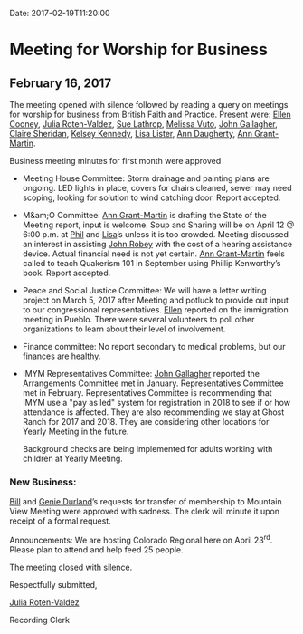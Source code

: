 Date: 2017-02-19T11:20:00

[AnnDaugherty]: /Friends/AnnDaugherty
[AnnGrantMartin]: /Friends/AnnGrantMartin
[AustinHawk]: /Friends/AustinHawk
[BarbCromwell]: /Friends/BarbCromwell
[BrianSojourner]: /Friends/BrianSojourner
[BriannaHawk]: /Friends/BriannaHawk
[BillDurland]: /Friends/BillDurland
[CarltonGamer]: /Friends/CarltonGamer
[ClaireSheridan]: /Friends/ClaireSheridan
[ConstanceGale]: /Friends/ConstanceGale
[EllenCooney]: /Friends/EllenCooney
[GenieDurland]: /Friends/GenieDurland
[HollyGrasso]: /Friends/HollyGrasso
[JeremyNelson]: /Friends/JeremyNelson
[JohnGallagher]: /Friends/JohnGallagher
[JohnRobey]: /Friends/JohnRobey
[JudithMcKay]: /Friends/JudithMcKay
[LindaSegar]: /Friends/LindaSegar
[LisaLister]: /Friends/LisaLister
[PeterLeVar]: /Friends/PeterLeVar
[JuliaRotenValdez]: /Friends/JuliaRotenValdez
[KenMcKay]: /Friends/KenMcKay
[KelseyKennedy]: /Friends/KelseyKennedy
[MelissaVuto]: /Friends/MelissaVuto
[MollyWingate]: /Friends/MollyWingate
[NancyAndrews]: /Friends/NancyAndrews
[PhilFriesen]: /Friends/PhilFriesen
[SarahCallback]: /Friends/SarahCallback
[SherryMacMahon]: /Friends/SherryMacMahon]
[SueLauther]: /Friends/SueLauther
[SueLathrop]: /Friends/SueLathrop



# Meeting for Worship for Business

## February 16, 2017 

The meeting opened with silence followed by reading a query on meetings
for worship for business from British Faith and Practice. Present were:
[Ellen Cooney][EllenCooney], [Julia Roten-Valdez][JuliaRotenValdez], 
[Sue Lathrop][SueLathrop], [Melissa Vuto][MelissaVuto], [John Gallagher][JohnGallagher], 
[Claire Sheridan][ClaireSheridan], [Kelsey Kennedy][KelseyKennedy], [Lisa Lister][LisaLister], 
[Ann Daugherty][AnnDaugherty], [Ann Grant-Martin][AnnGrantMartin].

Business meeting minutes for first month were approved

*   Meeting House Committee: Storm drainage and painting plans are ongoing.
    LED lights in place, covers for chairs cleaned, sewer may need scoping,
    looking for solution to wind catching door. Report accepted.

*   M&am;O Committee: [Ann Grant-Martin][AnnGrantMartin] is drafting the State of the 
    Meeting report, input is welcome. Soup and Sharing will be on 
    April 12 @ 6:00 p.m. at [Phil][PhilFriesen] and [Lisa][LisaLister]’s unless it 
    is too crowded. Meeting discussed an interest in assisting [John Robey][JohnRobey] 
    with the cost of a hearing assistance device. Actual financial need is not 
    yet certain. [Ann Grant-Martin][AnnGrantMartin] feels called to teach 
    Quakerism 101 in September using Phillip Kenworthy’s book. Report accepted.

*   Peace and Social Justice Committee: We will have a letter writing
    project on March 5, 2017 after Meeting and potluck to provide out input
    to our congressional representatives. [Ellen][EllenCooney] reported on the immigration
    meeting in Pueblo. There were several volunteers to poll other
    organizations to learn about their level of involvement.

*   Finance committee: No report secondary to medical problems, but our
    finances are healthy.

*   IMYM Representatives Committee: [John Gallagher][JohnGallagher] 
    reported the Arrangements Committee met in January. 
    Representatives Committee met in February. Representatives 
    Committee is recommending that IMYM use a "pay as led"
    system for registration in 2018 to see if or how attendance is affected.
    They are also recommending we stay at Ghost Ranch for 2017 and 2018.
    They are considering other locations for Yearly Meeting in the future.

    Background checks are being implemented for adults working with children
    at Yearly Meeting.

### New Business: 
[Bill][BillDurland] and [Genie Durland][GenieDurland]’s requests for transfer of
membership to Mountain View Meeting were approved with sadness. The
clerk will minute it upon receipt of a formal request.

Announcements: We are hosting Colorado Regional here on April 23<sup>rd</sup>.
Please plan to attend and help feed 25 people.

The meeting closed with silence.

Respectfully submitted,

[Julia Roten-Valdez][JuliaRotenValdez]

Recording Clerk
